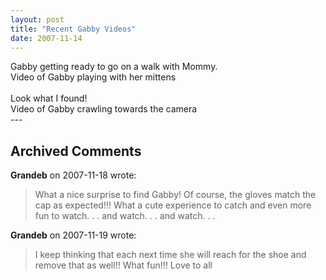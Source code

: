 ```yaml
---
layout: post
title: "Recent Gabby Videos"
date: 2007-11-14
---
```


<div>Gabby getting ready to go on a walk with Mommy.</div>
<div id="mittens">Video of Gabby playing with her mittens</div>
<script type="text/javascript"> var so = new SWFObject("http://i170.photobucket.com/player.swf?file=http://vid170.photobucket.com/albums/u252/mjpalad/P1010415.flv", "mittens", "430", "389", "8", "#EDEBDA"); so.write("mittens"); </script>
<br/>
<div>Look what I found!</div>
<div id="crawlingTowardsCamera">Video of Gabby crawling towards the camera</div>
<script type="text/javascript"> var so = new SWFObject("http://i170.photobucket.com/player.swf?file=http://vid170.photobucket.com/albums/u252/mjpalad/P1010457.flv", "crawlingTowardsCamera", "430", "389", "8", "#EDEBDA"); so.write("crawlingTowardsCamera"); </script>
---

## Archived Comments

**Grandeb** on 2007-11-18 wrote:

> What a nice surprise to find Gabby!  Of course, the gloves match the cap as expected!!!  What a cute experience to catch and even more fun to watch. . . and watch. . . and watch. . .

**Grandeb** on 2007-11-19 wrote:

> I keep thinking that each next time she will reach for the shoe and remove that as well!!  What fun!!!  Love to all

